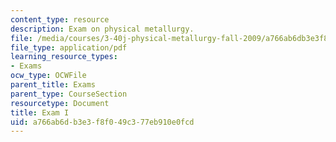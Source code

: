 ```yaml
---
content_type: resource
description: Exam on physical metallurgy.
file: /media/courses/3-40j-physical-metallurgy-fall-2009/a766ab6db3e3f8f049c377eb910e0fcd_MIT3_40JF09_exam1.pdf
file_type: application/pdf
learning_resource_types:
- Exams
ocw_type: OCWFile
parent_title: Exams
parent_type: CourseSection
resourcetype: Document
title: Exam I
uid: a766ab6d-b3e3-f8f0-49c3-77eb910e0fcd
---
```

